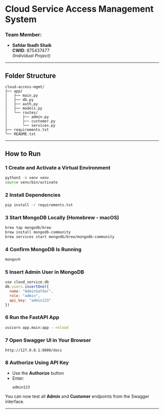 #  Cloud Service Access Management System

### Team Member:
- **Safdar Ibadh Shaik**  
  **CWID**: 875437477  
  _(Individual Project)_

---

##  Folder Structure

```
cloud-access-mgmt/
├── app/
│   ├── main.py
│   ├── db.py
│   ├── auth.py
│   ├── models.py
│   └── routes/
│       ├── admin.py
│       ├── customer.py
│       └── services.py
├── requirements.txt
└── README.txt
```

---

##  How to Run

### 1 Create and Activate a Virtual Environment
```bash
python3 -m venv venv
source venv/bin/activate
```

### 2 Install Dependencies
```bash
pip install -r requirements.txt
```

### 3 Start MongoDB Locally (Homebrew - macOS)
```bash
brew tap mongodb/brew
brew install mongodb-community
brew services start mongodb/brew/mongodb-community
```

### 4 Confirm MongoDB Is Running
```bash
mongosh
```

### 5 Insert Admin User in MongoDB
```javascript
use cloud_service_db
db.users.insertOne({
  name: "AdminSafdar",
  role: "admin",
  api_key: "admin123"
})
```

### 6 Run the FastAPI App
```bash
uvicorn app.main:app --reload
```

### 7 Open Swagger UI in Your Browser
```
http://127.0.0.1:8000/docs
```

### 8 Authorize Using API Key
- Use the  **Authorize** button
- Enter:
  ```
  admin123
  ```


You can now test all **Admin** and **Customer** endpoints from the Swagger interface.

---

